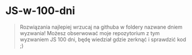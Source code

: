 # JS-w-100-dni

> Rozwiązania najlepiej wrzucaj na githuba w foldery nazwane dniem wyzwania! Możesz obserwować moje repozytorium z tym wyzwaniem JS 100 dni, będę wiedział gdzie zerknąć i sprawdzić kod ;)
